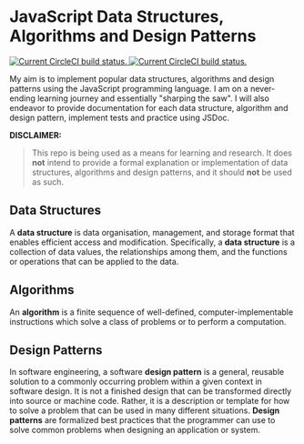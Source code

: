 # JavaScript Data Structures, Algorithms and Design Patterns
<p>
  <a href="https://app.circleci.com/pipelines/github/gpoliko/js-data-structures">
    <img src="https://circleci.com/gh/gpoliko/js-data-structures.svg?style=shield" alt="Current CircleCI build status." />
  </a>
  <a href="https://codecov.io/gh/gpoliko/js-data-structures">
    <img src="https://codecov.io/gh/gpoliko/js-data-structures/branch/main/graph/badge.svg?token=BL1VWS05XI" alt="Current CircleCI build status." />
  </a>
</p>

My aim is to implement popular data structures, algorithms and design patterns using the JavaScript programming language. I am on a never-ending learning journey and essentially "sharping the saw". I will also endeavor to provide documentation for each data structure, algorithm and design pattern, implement tests and practice using JSDoc.

**DISCLAIMER:**
> This repo is being used as a means for learning and research. It does **not** intend to provide a formal explanation or implementation of data structures, algorithms and design patterns, and it should **not** be used as such.

## Data Structures
A **data structure** is data organisation, management, and storage format that enables efficient access and modification. Specifically, a **data structure** is a collection of data values, the relationships among them, and the functions or operations that can be applied to the data.

## Algorithms
An **algorithm** is a finite sequence of well-defined, computer-implementable instructions which solve a class of problems or to perform a computation.

## Design Patterns
In software engineering, a software **design pattern** is a general, reusable solution to a commonly occurring problem within a given context in software design. It is not a finished design that can be transformed directly into source or machine code. Rather, it is a description or template for how to solve a problem that can be used in many different situations. **Design patterns** are formalized best practices that the programmer can use to solve common problems when designing an application or system. 
